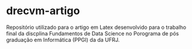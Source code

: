 # drecvm-artigo
Repositório utilizado para o artigo em Latex desenvolvido para o trabalho final da discplina Fundamentos de Data Science no Porograma de pós graduação em Informática (PPGI) da da UFRJ. 
